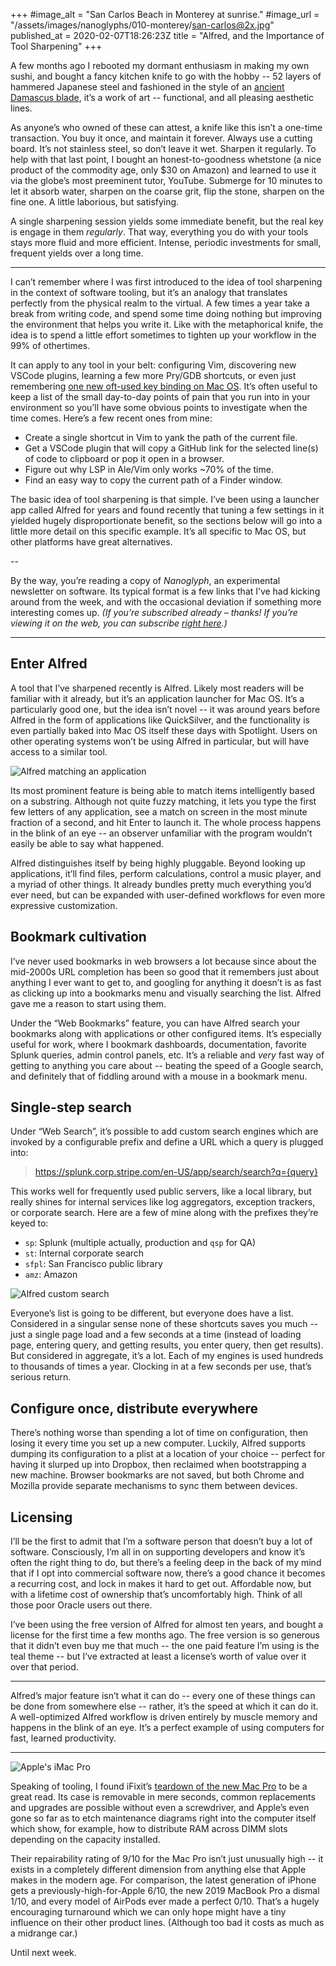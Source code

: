 +++
#image_alt = "San Carlos Beach in Monterey at sunrise."
#image_url = "/assets/images/nanoglyphs/010-monterey/san-carlos@2x.jpg"
published_at = 2020-02-07T18:26:23Z
title = "Alfred, and the Importance of Tool Sharpening"
+++

A few months ago I rebooted my dormant enthusiasm in making my own sushi, and bought a fancy kitchen knife to go with the hobby -- 52 layers of hammered Japanese steel and fashioned in the style of an [ancient Damascus blade](https://en.wikipedia.org/wiki/Damascus_steel), it’s a work of art -- functional, and all pleasing aesthetic lines.

As anyone’s who owned of these can attest, a knife like this isn’t a one-time transaction. You buy it once, and maintain it forever. Always use a cutting board. It’s not stainless steel, so don’t leave it wet. Sharpen it regularly. To help with that last point, I bought an honest-to-goodness whetstone (a nice product of the commodity age, only $30 on Amazon) and learned to use it via the globe’s most preeminent tutor, YouTube. Submerge for 10 minutes to let it absorb water, sharpen on the coarse grit, flip the stone, sharpen on the fine one. A little laborious, but satisfying.

A single sharpening session yields some immediate benefit, but the real key is engage in them _regularly_. That way, everything you do with your tools stays more fluid and more efficient. Intense, periodic investments for small, frequent yields over a long time.

---

I can’t remember where I was first introduced to the idea of tool sharpening in the context of software tooling, but it’s an analogy that translates perfectly from the physical realm to the virtual. A few times a year take a break from writing code, and spend some time doing nothing but improving the environment that helps you write it. Like with the metaphorical knife, the idea is to spend a little effort sometimes to tighten up your workflow in the 99% of othertimes.

It can apply to any tool in your belt: configuring Vim, discovering new VSCode plugins, learning a few more Pry/GDB shortcuts, or even just remembering [one new oft-used key binding on Mac OS](https://twitter.com/brandur/status/1211683351414726657). It’s often useful to keep a list of the small day-to-day points of pain that you run into in your environment so you’ll have some obvious points to investigate when the time comes. Here’s a few recent ones from mine:

* Create a single shortcut in Vim to yank the path of the current file.
* Get a VSCode plugin that will copy a GitHub link for the selected line(s) of code to clipboard or pop it open in a browser.
* Figure out why LSP in Ale/Vim only works ~70% of the time.
* Find an easy way to copy the current path of a Finder window.

The basic idea of tool sharpening is that simple. I’ve been using a launcher app called Alfred for years and found recently that tuning a few settings in it yielded hugely disproportionate benefit, so the sections below will go into a little more detail on this specific example. It’s all specific to Mac OS,  but other platforms have great alternatives.

--

By the way, you’re reading a copy of _Nanoglyph_, an experimental newsletter on software. Its typical format is a few links that I’ve had kicking around from the week, and with the occasional deviation if something more interesting comes up. _(If you’re subscribed already – thanks! If you’re viewing it on the web, you can subscribe [right here](/newsletter#nanoglyph).)_

---

## Enter Alfred

A tool that I’ve sharpened recently is Alfred. Likely most readers will be familiar with it already, but it’s an application launcher for Mac OS. It’s a particularly good one, but the idea isn’t novel -- it was around years before Alfred in the form of applications like QuickSilver, and the functionality is even partially baked into Mac OS itself these days with Spotlight. Users on other operating systems won’t be using Alfred in particular, but will have access to a similar tool.

![Alfred matching an application](/assets/images/nanoglyphs/011-alfred/alfred-search@2x.png)

Its most prominent feature is being able to match items intelligently based on a substring. Although not quite fuzzy matching, it lets you type the first few letters of any application, see a match on screen in the most minute fraction of a second, and hit Enter to launch it. The whole process happens in the blink of an eye -- an observer unfamiliar with the program wouldn’t easily be able to say what happened.

Alfred distinguishes itself by being highly pluggable. Beyond looking up applications, it’ll find files, perform calculations, control a music player, and a myriad of other things. It already bundles pretty much everything you’d ever need, but can be expanded with user-defined workflows for even more expressive customization.

## Bookmark cultivation

I’ve never used bookmarks in web browsers a lot because since about the mid-2000s URL completion has been so good that it remembers just about anything I ever want to get to, and googling for anything it doesn’t is as fast as clicking up into a bookmarks menu and visually searching the list. Alfred gave me a reason to start using them.

Under the “Web Bookmarks” feature, you can have Alfred search your bookmarks along with applications or other configured items. It’s especially useful for work, where I bookmark dashboards, documentation, favorite Splunk queries, admin control panels, etc. It’s a reliable and _very_ fast way of getting to anything you care about -- beating the speed of a Google search, and definitely that of fiddling around with a mouse in a bookmark menu.

## Single-step search

Under “Web Search”, it’s possible to add custom search engines which are invoked by a configurable prefix and define a URL which a query is plugged into:

> https://splunk.corp.stripe.com/en-US/app/search/search?q={query}

This works well for frequently used public servers, like a local library, but really shines for internal services like log aggregators, exception trackers, or corporate search. Here are a few of mine along with the prefixes they’re keyed to:

* `sp`: Splunk (multiple actually, production and `qsp` for QA) 
* `st`: Internal corporate search
* `sfpl`: San Francisco public library
* `amz`: Amazon

![Alfred custom search](/assets/images/nanoglyphs/011-alfred/alfred-custom-search@2x.png)

Everyone’s list is going to be different, but everyone does have a list. Considered in a singular sense none of these shortcuts saves you much -- just a single page load and a few seconds at a time (instead of loading page, entering query, and getting results, you enter query, then get results). But considered in aggregate, it’s a lot. Each of my engines is used hundreds to thousands of times a year. Clocking in at a few seconds per use, that’s serious return.

## Configure once, distribute everywhere

There’s nothing worse than spending a lot of time on configuration, then losing it every time you set up a new computer. Luckily, Alfred supports dumping its configuration to a plist at a location of your choice -- perfect for having it slurped up into Dropbox, then reclaimed when bootstrapping a new machine. Browser bookmarks are not saved, but both Chrome and Mozilla provide separate mechanisms to sync them between devices.

## Licensing

I’ll be the first to admit that I’m a software person that doesn’t buy a lot of software. Consciously, I’m all in on supporting developers and know it’s often the right thing to do, but there’s a feeling deep in the back of my mind that if I opt into commercial software now, there’s a good chance it becomes a recurring cost, and lock in makes it hard to get out. Affordable now, but with a lifetime cost of ownership that’s uncomfortably high. Think of all those poor Oracle users out there.

I’ve been using the free version of Alfred for almost ten years, and bought a license for the first time a few months ago. The free version is so generous that it didn’t even buy me that much -- the one paid feature I’m using is the teal theme -- but I’ve extracted at least a license’s worth of value over it over that period.

---

Alfred’s major feature isn’t what it can do -- every one of these things can be done from somewhere else -- rather, it’s the speed at which it can do it. A well-optimized Alfred workflow is driven entirely by muscle memory and happens in the blink of an eye. It’s a perfect example of using computers for fast, learned productivity. 

---

![Apple's iMac Pro](/assets/images/nanoglyphs/011-alfred/imac-pro@2x.jpg)

Speaking of tooling, I found iFixit’s [teardown of the new Mac Pro](https://www.ifixit.com/Teardown/Mac+Pro+2019+Teardown/128922) to be a great read. Its case is removable in mere seconds, common replacements and upgrades are possible without even a screwdriver, and Apple’s even gone so far as to etch maintenance diagrams right into the computer itself which show, for example, how to distribute RAM across DIMM slots depending on the capacity installed.

Their repairability rating of 9/10 for the Mac Pro isn’t just unusually high -- it exists in a completely different dimension from anything else that Apple makes in the modern age. For comparison, the latest generation of iPhone gets a previously-high-for-Apple 6/10, the new 2019 MacBook Pro a dismal 1/10, and every model of AirPods ever made a perfect 0/10. That’s a hugely encouraging turnaround which we can only hope might have a tiny influence on their other product lines. (Although too bad it costs as much as a midrange car.)

Until next week.
